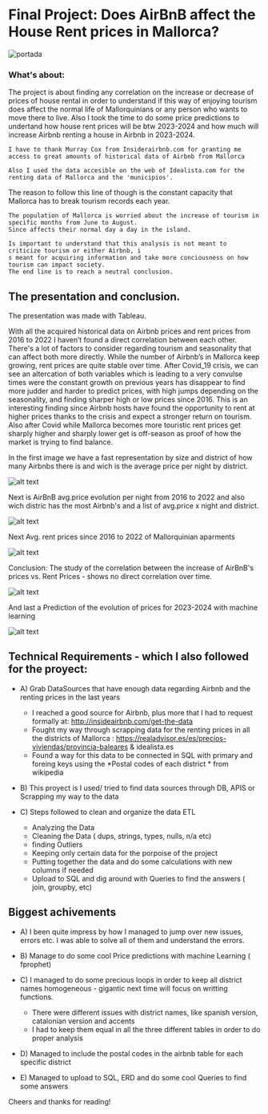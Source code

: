 # Final Project: Does AirBnB affect the House Rent prices in Mallorca?

![portada](./imagenes/Captura%20de%20Pantalla%202022-10-06%20a%20las%2019.27.50.png)


  ### What's about:

The project is about finding any correlation on the increase or decrease of prices of house rental in order to understand if this way of enjoying tourism does affect the normal life of Mallorquinians or any person who wants to move there to live. Also I took the time to do some price predictions to undertand how house rent prices will be btw 2023-2024 and how much will increase Airbnb renting a house in Airbnb in 2023-2024.

    I have to thank Murray Cox from Insiderairbnb.com for granting me access to great amounts of historical data of Airbnb from Mallorca
   
    Also I used the data accesible on the web of Idealista.com for the renting data of Mallorca and the 'municipios'.


The reason to follow this line of though is the constant capacity that Mallorca has to break tourism records each year.

    The population of Mallorca is worried about the increase of tourism in specific months from June to August. 
    Since affects their normal day a day in the island.
   
    Is important to understand that this analysis is not meant to criticize tourism or either Airbnb, i
    s meant for acquiring information and take more conciousness on how tourism can impact society. 
    The end line is to reach a neutral conclusion.



## The presentation and conclusion.

The presentation was made with Tableau. 

With all the acquired historical data on Airbnb prices and rent prices from 2016 to 2022 I haven’t found a direct correlation between each other. There's a lot of factors to consider regarding tourism and seasonality that can affect both more directly. While the number of Airbnb’s in Mallorca keep growing, rent prices are quite stable over time. After Covid_19 crisis, we can see an altercation of both variables which is leading to a very convulse times were the constant growth on previous years has disappear to find more judder and harder to predict prices, with high jumps depending on the seasonality, and finding sharper high or low prices since 2016. This is an interesting finding since Airbnb hosts have found the opportunity to rent at higher prices thanks to the crisis and expect a stronger return on tourism. Also after Covid while Mallorca becomes more touristic rent prices get sharply higher and sharply lower get is off-season as proof of how the market is trying to find balance.


In the first image we have a fast representation by size and district of how many Airbnbs there is and wich is the average price per night by district.

![alt text](./imagenes/Captura%20de%20pantalla%202023-01-31%20a%20las%2013.20.14.png "Mallorca AirBnB distribution and avg.pricexnight")
    
Next is AirBnB avg.price evolution per night from 2016 to 2022 and also wich distric has the most Airbnb's and a list of avg.price x night and district.

![alt text](./imagenes/Captura%20de%20pantalla%202023-01-31%20a%20las%2019.09.50.png "Mallorca AirBnB price evolution")

Next Avg. rent prices since 2016 to 2022 of Mallorquinian aparments 

![alt text](./imagenes/Captura%20de%20pantalla%202023-01-31%20a%20las%2013.22.55.png "Mallorca rent housing prices evolution")

Conclusion: The study of the correlation between the increase of AirBnB's prices vs. Rent Prices - shows no direct correlation over time.

![alt text](./imagenes/Captura%20de%20pantalla%202023-01-31%20a%20las%2013.23.09.png "Study of the correlation of prices")

And last a Prediction of the evolution of prices for 2023-2024 with machine learning

![alt text](./imagenes/Captura%20de%20pantalla%202023-01-31%20a%20las%2013.28.56.png "Prices prediction, Facebook Prophet")


## Technical Requirements - which I also followed for the proyect:

- A) Grab DataSources that have enough data regarding Airbnb and the renting prices in the last years
  - I reached a good source for Airbnb, plus more that I had to request formally at:  http://insideairbnb.com/get-the-data
  - Fought my way through scrapping data for the renting prices in all the districts of Mallorca : https://realadvisor.es/es/precios-viviendas/provincia-baleares & idealista.es
  - Found a way for this data to be connected in SQL with primary and foreing keys using the *Postal codes of each district * from wikipedia

- B) This proyect is I used/ tried to find data sources through DB, APIS or Scrapping my way to the data 

- C) Steps followed to clean and organize the data ETL
  - Analyzing the Data
  - Cleaning the Data ( dups, strings, types, nulls, n/a etc)
  - finding Outliers
  - Keeping only certain data for the porpoise of the project
  - Putting together the data and do some calculations with new columns if needed
  - Upload to SQL and dig around with Queries to find the answers ( join, groupby, etc)

## Biggest achivements

- A) I been quite impress by how I managed to jump over new issues, errors etc. I was able to solve all of them and understand the errors.
- B) Manage to do some cool Price predictions with machine Learning ( fprophet)
- C) I managed to do some precious loops in order to keep all district names homogeneous - gigantic next time will focus on writting functions.

    - There were different issues with district names, like spanish version, catalonian version and accents
    - I had to keep them equal in all the three different tables in order to do proper analysis

- D) Managed to include the postal codes in the airbnb table for each specific district
- E) Managed to upload to SQL, ERD and do some cool Queries to find some answers


Cheers and thanks for reading! 
